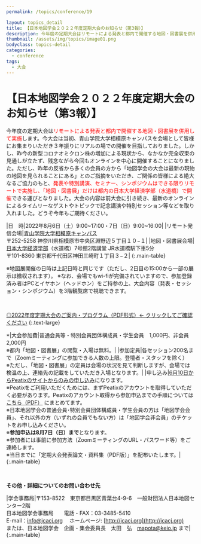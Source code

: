 ```yaml
---
permalink: /topics/conference/19

layout: topics_detail
title: 【日本地図学会２０２２年度定期大会のお知らせ（第3報）】
description: 今年度の定期大会はリモートによる発表と都内で開催する地図・図書展を併用して実施します。
thumbnail: /assets/img/topics/image01.png
bodyclass: topics-detail
categories:
  - conference
tags:
  - 大会
---
```


# 【日本地図学会２０２２年度定期大会のお知らせ（第3報）】
今年度の定期大会は<font color="#ff0000">リモートによる発表と都内で開催する地図・図書展を併用して実施</font>します。今大会は当初、青山学院大学相模原キャンパスを会場として皆様にお集まりいただき３年振りにリアルの場での開催を目指しておりました。しかし、昨今の新型コロナオミクロン株の増加による現状から、なかなか完全収束の見通しが立たず、残念ながら今回もオンラインを中心に開催することになりました。ただし、昨年の反省から多くの会員の方から「地図学会の大会は最新の現物の地図を見られることにある」とのご指摘をいただき、ご関係の皆様による絶大なるご協力のもと、<font color="#ff0000">発表や特別講演、セミナー、シンポジウムはできる限りリモートで実施し、「地図・図書展」だけは都内の日本大学経済学部（水道橋）で開催</font>できる運びとなりました。大会の内容は前大会に引き続き、最新のオンラインによるタイムリーなゲストやトピックで記念講演や特別セッション等などを取り入れました。どうぞ今年もご期待ください。

|日　時|2022年8月6日（土）9:00~17:00・7日（日）9:00~16:00|
|リモート発信会場|[青山学院大学相模原キャンパス](https://www.aoyama.ac.jp/outline/campus/access.html#anchor_02)<br>〒252-5258 神奈川県相模原市中央区淵野辺５丁目１０−１|
|地図・図書展会場|[日本大学経済学部](https://www.eco.nihon-u.ac.jp/access/)（水道橋）7号館2階講堂 JR水道橋駅下車5分<br>〒101-8360 東京都千代田区神田三崎町１丁目３−２|
{:.main-table}

※地図展開催の日時は上記日時と同じです（ただし、2日目の15:00から一部の展示は撤収されます）。
※なお、会場でもwi-fiが完備されていますので、参加登録済み者はPCとイヤホン（ヘッドホン）をご持参の上、大会内容（発表・セッション・シンポジウム）を3階観覧席で視聴できます。

<br>

[◎2022年度定期大会のご案内・プログラム（PDF形式）← クリックしてご確認ください](../../archive/file/program/program2022.pdf)
{:.text-large}


*|大会参加費|普通会員等・特別会員団体構成員・学生会員　1,000円、非会員　2,000円<br>※都内「地図・図書展」の閲覧・入場は無料。|
|参加定員|各セッション200名まで（Zoomミーティングに参加できる人数の上限。登壇者・スタッフを除く）<br>※ただし、「地図・図書展」の定員は会場の状況を見て判断しますが、会場では検温の上、連絡先の記載をしていただき入場となります。|
|申し込み|[6月10日からPeatixのサイトからのみの申し込み](https://jcc2022.peatix.com/view)になります。<br>※Peatixをご利用いただくためには、まずPeatixのアカウントを取得していただく必要があります。Peatixのアカウント取得から参加申込までの手順については [こちら（PDF）](../../archive/file/program/participation2022.pdf) にまとめてます。<br>※日本地図学会の普通会員･特別会員団体構成員・学生会員の方は「地図学会会員」、それ以外の方（いずれの会員でもない方）は「地図学会非会員」のチケットをお申し込みください。<br>※<b>参加申込は8月7日（日）まで</b>となります。<br>※参加者には事前に参加方法（ZoomミーティングのURL・パスワード等）をご連絡します。<br>※当日までに「定期大会発表論文・資料集（PDF版）」を配布いたします。|
{:.main-table}

<br>

**その他・詳細についてのお問い合わせ先**

|学会事務局|〒153-8522　東京都目黒区青葉台4-9-6　一般財団法人日本地図センター2階<br>日本地図学会事務局　　電話・FAX：03-3485-5410<br>E-mail：[info@jcacj.org](<mailto:info@jcacj.org>) 　ホームページ: [http://jcacj.org](http://jcacj.org)<br>または、日本地図学会　企画・集会委員長　太田　弘　[mapota@keio.jp](<mailto:mapota@keio.jp>) まで|
{:.main-table}
